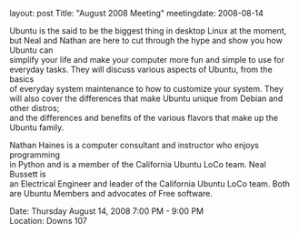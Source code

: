 layout: post
Title: "August 2008 Meeting"
meetingdate: 2008-08-14

Ubuntu is the said to be the biggest thing in desktop Linux at the moment, but 
Neal and Nathan are here to cut through the hype and show you how Ubuntu can   
simplify your life and make your computer more fun and simple to use for       
everyday tasks. They will discuss various aspects of Ubuntu, from the basics   
of everyday system maintenance to how to customize your system. They will also 
cover the differences that make Ubuntu unique from Debian and other distros;   
and the differences and benefits of the various flavors that make up the       
Ubuntu family.                                                                 
                                                                             
Nathan Haines is a computer consultant and instructor who enjoys programming   
in Python and is a member of the California Ubuntu LoCo team. Neal Bussett is  
an Electrical Engineer and leader of the California Ubuntu LoCo team. Both are 
Ubuntu Members and advocates of Free software.                                 
                                                                             
Date: Thursday August 14, 2008 7:00 PM - 9:00 PM                                 
Location: Downs 107                                         
